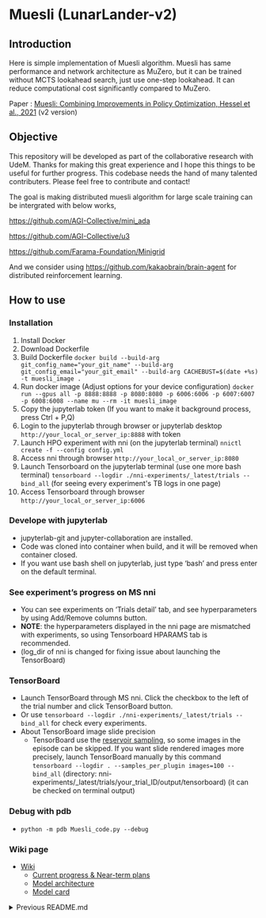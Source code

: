 # Muesli (LunarLander-v2)

## Introduction

Here is simple implementation of Muesli algorithm. Muesli has same performance and network architecture as MuZero, but it can be trained without MCTS lookahead search, just use one-step lookahead. It can reduce computational cost significantly compared to MuZero.

Paper : [Muesli: Combining Improvements in Policy Optimization, Hessel et al., 2021](https://arxiv.org/abs/2104.06159) (v2 version)

## Objective
This repository will be developed as part of the collaborative research with UdeM. Thanks for making this great experience and I hope this things to be useful for further progress. This codebase needs the hand of many talented contributers. Please feel free to contribute and contact!

The goal is making distributed muesli algorithm for large scale training can be intergrated with below works,

https://github.com/AGI-Collective/mini_ada

https://github.com/AGI-Collective/u3

https://github.com/Farama-Foundation/Minigrid

And we consider using https://github.com/kakaobrain/brain-agent for distributed reinforcement learning.


## How to use
### Installation
1. Install Docker
2. Download Dockerfile
3. Build Dockerfile ``docker build --build-arg git_config_name="your_git_name" --build-arg git_config_email="your_git_email" --build-arg CACHEBUST=$(date +%s) -t muesli_image .``
4. Run docker image (Adjust options for your device configuration)
``docker run --gpus all -p 8888:8888 -p 8080:8080 -p 6006:6006 -p 6007:6007 -p 6008:6008 --name mu --rm -it muesli_image``
5. Copy the jupyterlab token (If you want to make it background process, press Ctrl + P,Q)
6. Login to the jupyterlab through browser or jupyterlab desktop ```http://your_local_or_server_ip:8888``` with token
7. Launch HPO experiment with nni (on the jupyterlab terminal) ``nnictl create -f --config config.yml``
8. Access nni through browser ``http://your_local_or_server_ip:8080``
9. Launch Tensorboard on the jupyterlab terminal (use one more bash terminal) ``tensorboard --logdir ./nni-experiments/_latest/trials --bind_all`` (for seeing every experiment's TB logs in one page)
10. Access Tensorboard through browser ``http://your_local_or_server_ip:6006``
    

### Develope with jupyterlab
  * jupyterlab-git and jupyter-collaboration are installed.
  * Code was cloned into container when build, and it will be removed when container closed.
  * If you want use bash shell on jupyterlab, just type ‘bash’ and press enter on the default terminal.

### See experiment’s progress on MS nni
  * You can see experiments on ‘Trials detail’ tab, and see hyperparameters by using Add/Remove columns button.
  * **NOTE**: the hyperparameters displayed in the nni page are mismatched with experiments, so using Tensorboard HPARAMS tab is recommended.
  * (log_dir of nni is changed for fixing issue about launching the TensorBoard)
  

### TensorBoard
  * Launch TensorBoard through MS nni. Click the checkbox to the left of the trial number and click TensorBoard button.
  * Or use ``tensorboard --logdir ./nni-experiments/_latest/trials --bind_all`` for check every experiments.
  * About TensorBoard image slide precision
    * TensorBoard use the [reservoir sampling](https://en.wikipedia.org/wiki/Reservoir_sampling), so some images in the episode can be skipped. If you want slide rendered images more precisely, launch TensorBoard manually by this command ``tensorboard --logdir . --samples_per_plugin images=100 --bind_all`` (directory: nni-experiments/_latest/trials/your_trial_ID/output/tensorboard) (it can be checked on terminal output)
   
### Debug with pdb
  * ``python -m pdb Muesli_code.py --debug``

### Wiki page
  * [Wiki](https://github.com/Itomigna2/Muesli-lunarlander/wiki)
    * [Current progress & Near-term plans](https://github.com/Itomigna2/Muesli-lunarlander/wiki/Current-progress-&-Near%E2%80%90term-plan)
    * [Model architecture](https://github.com/Itomigna2/Muesli-lunarlander/wiki/Model-architecture)
    * [Model card](https://github.com/Itomigna2/Muesli-lunarlander/wiki/Model-Card)


<details><summary>Previous README.md</summary>
<p>
  
## Introduction

Here is simple implementation of Muesli algorithm. Muesli has same performance and network architecture as MuZero, but it can be trained without MCTS lookahead search, just use one-step lookahead. It can reduce computational cost significantly compared to MuZero.

Paper : [Muesli: Combining Improvements in Policy Optimization, Hessel et al., 2021](https://arxiv.org/abs/2104.06159) (v2 version)

You can run this code on [colab demo link](https://colab.research.google.com/drive/1h3Xy1AFn_CEgvKZkS8E2xasHDm5p03Xb?usp=sharing), train the agent and monitor with tensorboard, play LunarLander-v2 environment with trained network. This agent can solve LunarLander-v2 within 1~2 hours computed by Google Colab CPU backend. It can reach about > 250 average score.


## Implemented
- [x] MuZero network
- [x] 5 step unroll
- [x] L_pg+cmpo
- [x] L_v
- [x] L_r
- [x] L_m (5 step)
- [x] Stacking 8 observations
- [x] Mini-batch update 
- [x] Hidden state scaled within [-1,1]
- [x] Gradient clipping by value [-1,1]
- [x] Dynamics network gradient scale 1/2
- [x] Target network(prior parameters) moving average update
- [x] Categorical representation (value, reward model)
- [x] Normalized advantage
- [x] Tensorboard monitoring

## Todo
- [ ] Retrace estimator 
- [ ] CNN representation network
- [ ] LSTM dynamics network
- [ ] Atari environment

## Differences from paper
- [x] ~~Self-play use agent network (originally target network)~~

## Self-play
Flow of self-play.
![selfplay3](https://user-images.githubusercontent.com/119741210/213879476-651f13f8-dc70-4033-b9f6-13efbe81bcc5.png)

## Unroll structure
Target network 1-step unroll : When calculating v_pi_prior(s) and second term of L_pg+cmpo.

Unroll 5-step(agent network) : Unroll agent network to optimize.

1-step unrolls for L_m (target network) : When calculating pi_cmpo of L_m.
![Unroll](https://user-images.githubusercontent.com/119741210/213876179-62566fbc-dbce-4edb-9e56-d031e43e1e29.png)

## Results
Score graph
![score](https://user-images.githubusercontent.com/119741210/213872123-b306563a-0a04-4fcc-815c-3f04cac01e0a.png)
Loss graph
![loss](https://user-images.githubusercontent.com/119741210/213872175-5ce19b30-836b-45a8-bfc1-371598a27b03.png)
Lunarlander play length and last rewards
![lastframe_lastreward](https://user-images.githubusercontent.com/119741210/213876120-167c9211-a3ae-42a6-90c3-0f93279cec7c.png)
Var variables of advantage normalization
![var](https://user-images.githubusercontent.com/119741210/213876126-936c0098-e021-42da-b97c-615360f20bba.png)

## Comment
Need your help! Welcome to contribute, advice, question, etc.

Contact : emtgit2@gmail.com (Available languages : English, Korean)

## Links
Author's presentation : https://icml.cc/virtual/2021/poster/10769

Lunarlander-v2 env document : https://www.gymlibrary.dev/environments/box2d/lunar_lander/

[Colab demo link (main branch)](https://colab.research.google.com/drive/1h3Xy1AFn_CEgvKZkS8E2xasHDm5p03Xb?usp=sharing)

[Colab demo link (develop branch)](https://colab.research.google.com/drive/1mTVMnIxeijqEuvjmbFyGs7LPj3co-qoH?usp=sharing)


</p>
</details>

